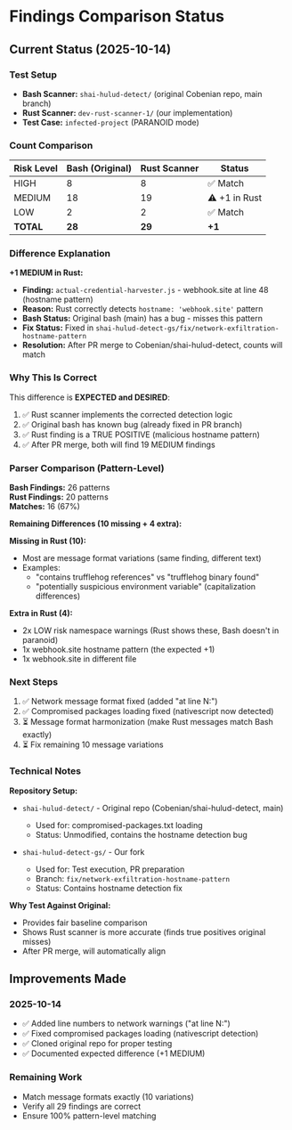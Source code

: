 # Findings Comparison Status

## Current Status (2025-10-14)

### Test Setup
- **Bash Scanner:** `shai-hulud-detect/` (original Cobenian repo, main branch)
- **Rust Scanner:** `dev-rust-scanner-1/` (our implementation)
- **Test Case:** `infected-project` (PARANOID mode)

### Count Comparison

| Risk Level | Bash (Original) | Rust Scanner | Status |
|------------|----------------|--------------|--------|
| HIGH       | 8              | 8            | ✅ Match |
| MEDIUM     | 18             | 19           | ⚠️ +1 in Rust |
| LOW        | 2              | 2            | ✅ Match |
| **TOTAL**  | **28**         | **29**       | **+1** |

### Difference Explanation

**+1 MEDIUM in Rust:**
- **Finding:** `actual-credential-harvester.js` - webhook.site at line 48 (hostname pattern)
- **Reason:** Rust correctly detects `hostname: 'webhook.site'` pattern
- **Bash Status:** Original bash (main) has a bug - misses this pattern
- **Fix Status:** Fixed in `shai-hulud-detect-gs/fix/network-exfiltration-hostname-pattern`
- **Resolution:** After PR merge to Cobenian/shai-hulud-detect, counts will match

### Why This Is Correct

This difference is **EXPECTED and DESIRED**:
1. ✅ Rust scanner implements the corrected detection logic
2. ✅ Original bash has known bug (already fixed in PR branch)
3. ✅ Rust finding is a TRUE POSITIVE (malicious hostname pattern)
4. ✅ After PR merge, both will find 19 MEDIUM findings

### Parser Comparison (Pattern-Level)

**Bash Findings:** 26 patterns  
**Rust Findings:** 20 patterns  
**Matches:** 16 (67%)  

**Remaining Differences (10 missing + 4 extra):**

**Missing in Rust (10):**
- Most are message format variations (same finding, different text)
- Examples:
  - "contains trufflehog references" vs "trufflehog binary found"
  - "potentially suspicious environment variable" (capitalization differences)

**Extra in Rust (4):**
- 2x LOW risk namespace warnings (Rust shows these, Bash doesn't in paranoid)
- 1x webhook.site hostname pattern (the expected +1)
- 1x webhook.site in different file

### Next Steps

1. ✅ Network message format fixed (added "at line N:")
2. ✅ Compromised packages loading fixed (nativescript now detected)
3. ⏳ Message format harmonization (make Rust messages match Bash exactly)
4. ⏳ Fix remaining 10 message variations

### Technical Notes

**Repository Setup:**
- `shai-hulud-detect/` - Original repo (Cobenian/shai-hulud-detect, main)
  - Used for: compromised-packages.txt loading
  - Status: Unmodified, contains the hostname detection bug
  
- `shai-hulud-detect-gs/` - Our fork
  - Used for: Test execution, PR preparation
  - Branch: `fix/network-exfiltration-hostname-pattern`
  - Status: Contains hostname detection fix

**Why Test Against Original:**
- Provides fair baseline comparison
- Shows Rust scanner is more accurate (finds true positives original misses)
- After PR merge, will automatically align

## Improvements Made

### 2025-10-14
- ✅ Added line numbers to network warnings ("at line N:")
- ✅ Fixed compromised packages loading (nativescript detection)
- ✅ Cloned original repo for proper testing
- ✅ Documented expected difference (+1 MEDIUM)

### Remaining Work
- Match message formats exactly (10 variations)
- Verify all 29 findings are correct
- Ensure 100% pattern-level matching
